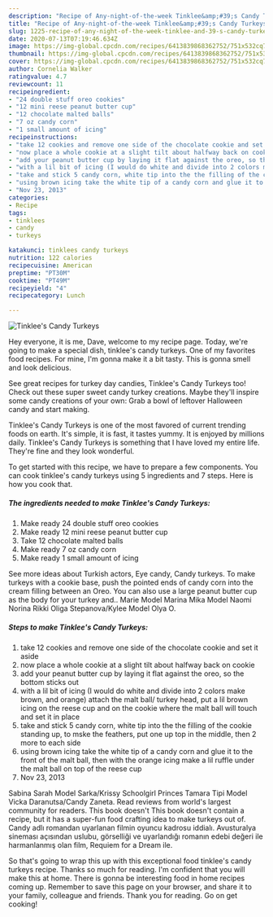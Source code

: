 ```yaml
---
description: "Recipe of Any-night-of-the-week Tinklee&amp;#39;s Candy Turkeys"
title: "Recipe of Any-night-of-the-week Tinklee&amp;#39;s Candy Turkeys"
slug: 1225-recipe-of-any-night-of-the-week-tinklee-and-39-s-candy-turkeys
date: 2020-07-13T07:19:46.634Z
image: https://img-global.cpcdn.com/recipes/6413839868362752/751x532cq70/tinklees-candy-turkeys-recipe-main-photo.jpg
thumbnail: https://img-global.cpcdn.com/recipes/6413839868362752/751x532cq70/tinklees-candy-turkeys-recipe-main-photo.jpg
cover: https://img-global.cpcdn.com/recipes/6413839868362752/751x532cq70/tinklees-candy-turkeys-recipe-main-photo.jpg
author: Cornelia Walker
ratingvalue: 4.7
reviewcount: 11
recipeingredient:
- "24 double stuff oreo cookies"
- "12 mini reese peanut butter cup"
- "12 chocolate malted balls"
- "7 oz candy corn"
- "1 small amount of icing"
recipeinstructions:
- "take 12 cookies and remove one side of the chocolate cookie and set it aside"
- "now place a whole cookie at a slight tilt about halfway back on cookie"
- "add your peanut butter cup by laying it flat against the oreo, so the bottom sticks out"
- "with a lil bit of icing (I would do white and divide into 2 colors make brown, and orange) attach the malt ball/ turkey head, put a lil brown icing on the reese cup and on the cookie where the malt ball will touch and set it in place"
- "take and stick 5 candy corn, white tip into the the filling of the cookie standing up, to mske the feathers, put one up top in the middle,  then 2 more to each side"
- "using brown icing take the white tip of a candy corn and glue it to the front of the malt ball, then with the orange icing make a lil ruffle under the malt ball on top of the reese cup"
- "Nov 23, 2013"
categories:
- Recipe
tags:
- tinklees
- candy
- turkeys

katakunci: tinklees candy turkeys 
nutrition: 122 calories
recipecuisine: American
preptime: "PT30M"
cooktime: "PT49M"
recipeyield: "4"
recipecategory: Lunch

---
```



![Tinklee&#39;s Candy Turkeys](https://img-global.cpcdn.com/recipes/6413839868362752/751x532cq70/tinklees-candy-turkeys-recipe-main-photo.jpg)

Hey everyone, it is me, Dave, welcome to my recipe page. Today, we're going to make a special dish, tinklee&#39;s candy turkeys. One of my favorites food recipes. For mine, I'm gonna make it a bit tasty. This is gonna smell and look delicious.

See great recipes for turkey day candies, Tinklee&#39;s Candy Turkeys too! Check out these super sweet candy turkey creations. Maybe they&#39;ll inspire some candy creations of your own: Grab a bowl of leftover Halloween candy and start making.

Tinklee&#39;s Candy Turkeys is one of the most favored of current trending foods on earth. It's simple, it is fast, it tastes yummy. It is enjoyed by millions daily. Tinklee&#39;s Candy Turkeys is something that I have loved my entire life. They're fine and they look wonderful.


To get started with this recipe, we have to prepare a few components. You can cook tinklee&#39;s candy turkeys using 5 ingredients and 7 steps. Here is how you cook that.

<!--inarticleads1-->

##### The ingredients needed to make Tinklee&#39;s Candy Turkeys:

1. Make ready 24 double stuff oreo cookies
1. Make ready 12 mini reese peanut butter cup
1. Take 12 chocolate malted balls
1. Make ready 7 oz candy corn
1. Make ready 1 small amount of icing


See more ideas about Turkish actors, Eye candy, Candy turkeys. To make turkeys with a cookie base, push the pointed ends of candy corn into the cream filling between an Oreo. You can also use a large peanut butter cup as the body for your turkey and.. Marie Model Marina Mika Model Naomi Norina Rikki Oliga Stepanova/Kylee Model Olya O. 

<!--inarticleads2-->

##### Steps to make Tinklee&#39;s Candy Turkeys:

1. take 12 cookies and remove one side of the chocolate cookie and set it aside
1. now place a whole cookie at a slight tilt about halfway back on cookie
1. add your peanut butter cup by laying it flat against the oreo, so the bottom sticks out
1. with a lil bit of icing (I would do white and divide into 2 colors make brown, and orange) attach the malt ball/ turkey head, put a lil brown icing on the reese cup and on the cookie where the malt ball will touch and set it in place
1. take and stick 5 candy corn, white tip into the the filling of the cookie standing up, to mske the feathers, put one up top in the middle,  then 2 more to each side
1. using brown icing take the white tip of a candy corn and glue it to the front of the malt ball, then with the orange icing make a lil ruffle under the malt ball on top of the reese cup
1. Nov 23, 2013


Sabina Sarah Model Sarka/Krissy Schoolgirl Princes Tamara Tipi Model Vicka Daranutsa/Candy Zaneta. Read reviews from world&#39;s largest community for readers. This book doesn&#39;t This book doesn&#39;t contain a recipe, but it has a super-fun food crafting idea to make turkeys out of. Candy adlı romandan uyarlanan filmin oyuncu kadrosu iddialı. Avusturalya sineması açısından uslubu, görselliği ve uyarlandığı romanın edebi değeri ile harmanlanmış olan film, Requiem for a Dream ile. 

So that's going to wrap this up with this exceptional food tinklee&#39;s candy turkeys recipe. Thanks so much for reading. I'm confident that you will make this at home. There is gonna be interesting food in home recipes coming up. Remember to save this page on your browser, and share it to your family, colleague and friends. Thank you for reading. Go on get cooking!

